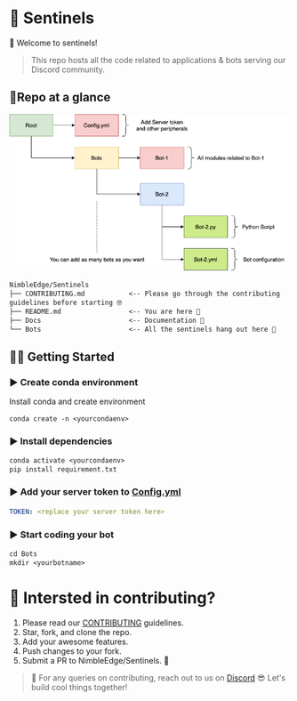 # 🤖 Sentinels 
👋 Welcome to sentinels!

> This repo hosts all the code related to applications & bots serving our Discord community.

## 📌Repo at a glance

<p align="center">
  <img src="./assets/structure.png" />
</p>

```
NimbleEdge/Sentinels
├── CONTRIBUTING.md           <-- Please go through the contributing guidelines before starting 🤓
├── README.md                 <-- You are here 📌
├── Docs                      <-- Documentation 📄
└── Bots                      <-- All the sentinels hang out here 🌝 
```

## 🦾🤖 Getting Started 

### ▶ Create conda environment 

Install conda and create environment

```
conda create -n <yourcondaenv>
```

### ▶ Install dependencies

```
conda activate <yourcondaenv>
pip install requirement.txt
```
### ▶ Add your server token to [Config.yml](https://github.com/NimbleEdge/Sentinels/blob/master/config/config.yml)

```yml
TOKEN: <replace your server token here>

```

### ▶ Start coding your bot 
```
cd Bots
mkdir <yourbotname>
```

# 🎯 Intersted in contributing?

1. Please read our [CONTRIBUTING](https://github.com/NimbleEdge/Sentinels/blob/master/CONTRIBUTING.md) guidelines.
2. Star, fork, and clone the repo.
4. Add your awesome features.
5. Push changes to your fork.
6. Submit a PR to NimbleEdge/Sentinels. 🎉

> 💬 For any queries on contributing, reach out to us on [Discord](https://nimbleedge.ai/discord) 
> 😎 Let's build cool things together!
